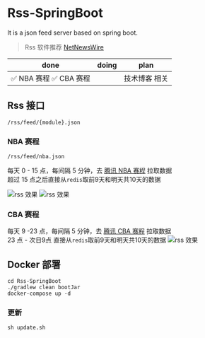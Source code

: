 # Rss-SpringBoot

It is a json feed server based on spring boot.

> Rss 软件推荐 [NetNewsWire](https://github.com/Ranchero-Software/NetNewsWire)

| done | doing   | plan         |
| ---------- | ---------- | ---------- |
|  ✅ NBA 赛程 ✅ CBA 赛程 |   |  技术博客 相关 |

## Rss 接口

`/rss/feed/{module}.json`

### NBA 赛程
`/rss/feed/nba.json`

每天 0 - 15 点，每间隔 5 分钟，去 [腾讯 NBA 赛程](https://nba.stats.qq.com/schedule/) 拉取数据  
超过 15 点之后直接从`redis`取前9天和明天共10天的数据

![rss 效果](https://z3.ax1x.com/2021/10/03/4L7f6U.png)
![rss 效果](https://z3.ax1x.com/2021/10/04/4X2XIf.png)

### CBA 赛程
每天 9 -23 点，每间隔 5 分钟，去 [腾讯 CBA 赛程](https://kbs.sports.qq.com/#cba) 拉取数据  
23 点 - 次日9点 直接从`redis`取前9天和明天共10天的数据
![rss 效果](https://z3.ax1x.com/2021/10/25/55p5p4.jpg)
## Docker 部署

```shell
cd Rss-SpringBoot
./gradlew clean bootJar
docker-compose up -d
```

### 更新

```shell
sh update.sh
```


